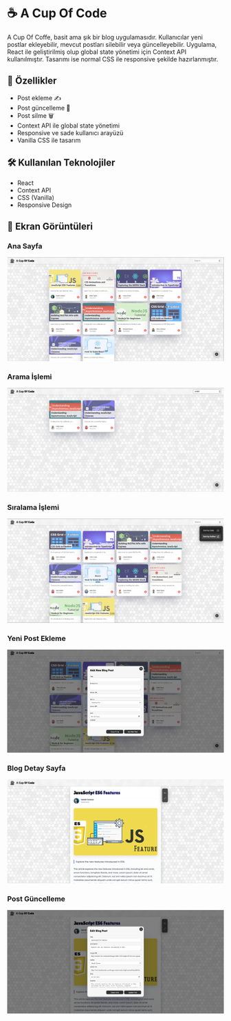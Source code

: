 # ☕ A Cup Of Code

A Cup Of Coffe, basit ama şık bir blog uygulamasıdır. Kullanıcılar yeni postlar ekleyebilir, mevcut postları silebilir veya güncelleyebilir. Uygulama, React ile geliştirilmiş olup global state yönetimi için Context API kullanılmıştır. Tasarımı ise normal CSS ile responsive şekilde hazırlanmıştır.

## 🚀 Özellikler

- Post ekleme ✍️  
- Post güncelleme 📝  
- Post silme 🗑️  
- Context API ile global state yönetimi  
- Responsive ve sade kullanıcı arayüzü  
- Vanilla CSS ile tasarım

## 🛠️ Kullanılan Teknolojiler

- React
- Context API
- CSS (Vanilla)
- Responsive Design

## 📸 Ekran Görüntüleri

### Ana Sayfa
![Ana Sayfa](./screenshots/bloghomepage.png)

### Arama İşlemi
![Arama İşlemi](./screenshots/blogsearching.png)

### Sıralama İşlemi
![Sıralama İşlemi](./screenshots/blogsorting.png)

### Yeni Post Ekleme
![Yeni Post](./screenshots/addingnewpost.png)

### Blog Detay Sayfa
![Blog Detay Sayfa](./screenshots/blogdetailpage.png)

### Post Güncelleme
![Post Güncelleme](./screenshots/editcurrentpost.png)

